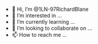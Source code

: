 - 👋 Hi, I’m @1LN-97RichardBlane
- 👀 I’m interested in ...
- 🌱 I’m currently learning ...
- 💞️ I’m looking to collaborate on ...
- 📫 How to reach me ...

<!---
1LN-97RichardBlane/1LN-97RichardBlane is a ✨ special ✨ repository because its `README.md` (this file) appears on your GitHub profile.
You can click the Preview link to take a look at your changes.
--->
